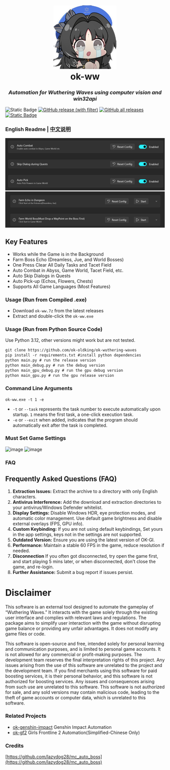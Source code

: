 <div align="center">
  <h1 align="center">
    <img src="icon.png" width="200"/>
    <br/>
      ok-ww
  </h1> 
<h3><i>Automation for Wuthering Waves using computer vision and win32api</i></h3>
</div>

![Static Badge](https://img.shields.io/badge/platfrom-Windows-blue?color=blue)
[![GitHub release (with filter)](https://img.shields.io/github/v/release/ok-oldking/ok-wuthering-waves)](https://github.com/ok-oldking/ok-wuthering-waves/releases)
[![GitHub all releases](https://img.shields.io/github/downloads/ok-oldking/ok-wuthering-waves/total)](https://github.com/ok-oldking/ok-wuthering-waves/releases)
[![Static Badge](https://img.shields.io/badge/Discord-blue?link=https%3A%2F%2Fdiscord.gg%2FZMHXx5QBuH)](https://discord.gg/Sy6etyCRed)

### English Readme | [中文说明](README_cn.md)

![img.png](readme/img.png)
![img_1.png](readme/img_1.png)

## Key Features

* Works while the Game is in the Background
* Farm Boss Echo (Dreamless, Jue, and World Bosses)
* One Press Clear All Daily Tasks and Tacet Field
* Auto Combat in Abyss, Game World, Tacet Field, etc.
* Auto Skip Dialogs in Quests
* Auto Pick-up (Echos, Flowers, Chests)
* Supports All Game Languages (Most Features)

### Usage (Run from Compiled .exe)

* Download `ok-ww.7z` from the latest releases
* Extract and double-click the `ok-ww.exe`

### Usage (Run from Python Source Code)

Use Python 3.12, other versions might work but are not tested.

```
git clone https://github.com/ok-oldking/ok-wuthering-waves
pip install -r requirements.txt #install python dependencies
python main.py # run the release version
python main_debug.py # run the debug version
python main_gpu_debug.py # run the gpu debug version
python main_gpu.py # run the gpu release version
```

### Command Line Arguments

```
ok-ww.exe -t 1 -e
```

- `-t` or `--task` represents the task number to execute automatically upon startup. `1` means the first task, a
  one-click execution task.
- `-e` or `--exit` when added, indicates that the program should automatically exit after the task is completed.

### Must Set Game Settings

![image](https://github.com/user-attachments/assets/7d5f27b4-7b28-4471-bf7b-096dccd4ec4d)
![image](https://github.com/user-attachments/assets/66deba93-d0e7-41c0-985c-248deee9b8ff)

### FAQ

## Frequently Asked Questions (FAQ)

1. **Extraction Issues:** Extract the archive to a directory with only English characters.
2. **Antivirus Interference:** Add the download and extraction directories to your antivirus/Windows Defender whitelist.
3. **Display Settings:** Disable Windows HDR, eye protection modes, and automatic color management. Use default game
   brightness and disable external overlays (FPS, GPU info).
4. **Custom Keybinding:** If you are not using default keybindings, Set yours in the app settings, keys not in the
   settings are not supported.
5. **Outdated Version:** Ensure you are using the latest version of OK-GI.
6. **Performance:** Maintain a stable 60 FPS in the game, reduce resolution if needed.
7. **Disconnection** If you often got disconnected, try open the game first, and start playing 5 mins later, or when
   disconnected, don't close the game, and re-login.
8. **Further Assistance:** Submit a bug report if issues persist.

# Disclaimer

This software is an external tool designed to automate the gameplay of “Wuthering Waves.” It interacts with the game
solely through the existing user interface and complies with relevant laws and regulations. The package aims to simplify
user interaction with the game without disrupting game balance or providing any unfair advantages. It does not modify
any game files or code.

This software is open-source and free, intended solely for personal learning and communication purposes, and is limited
to personal game accounts. It is not allowed for any commercial or profit-making purposes. The development team reserves
the final interpretation rights of this project. Any issues arising from the use of this software are unrelated to the
project and the development team. If you find merchants using this software for paid boosting services, it is their
personal behavior, and this software is not authorized for boosting services. Any issues and consequences arising from
such use are unrelated to this software. This software is not authorized for sale, and any sold versions may contain
malicious code, leading to the theft of game accounts or computer data, which is unrelated to this software.

### Related Projects

* [ok-genshin-impact](https://github.com/ok-oldking/ok-genshin-impact) Genshin Impact Automation
* [ok-gf2](https://github.com/ok-oldking/ok-gf2) Girls Frontline 2 Automation(Simplified-Chinese Only)

### Credits

[https://github.com/lazydog28/mc_auto_boss](https://github.com/lazydog28/mc_auto_boss) 
  
